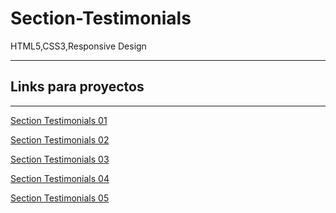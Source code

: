 # Section-Testimonials
HTML5,CSS3,Responsive Design

 -----------
 ## Links para proyectos                                          
 -----------
 
 <a href="https://xbernardoalvez66.github.io/Section-Testimonials/Section-Testimonials/Section-Testimonials-01/index.html">Section Testimonials 01 </a> 
 
 <a href="https://xbernardoalvez66.github.io/Section-Testimonials/Section-Testimonials/Section-Testimonials-02/index.html"> Section Testimonials 02 </a>
 
  <a href="https://xbernardoalvez66.github.io/Section-Testimonials/Section-Testimonials/Section-Testimonials-03/index.html">Section Testimonials  03  </a>
  
  
 
 <a href="https://xbernardoalvez66.github.io/Section-Testimonials/Section-Testimonials/Section-Testimonials-04/index.html">Section Testimonials 04 </a>
 
 <a href="https://xbernardoalvez66.github.io/Section-Testimonials/Section-Testimonials/Section-Testimonials-05/index.html">Section Testimonials 05 </a>
 
 
